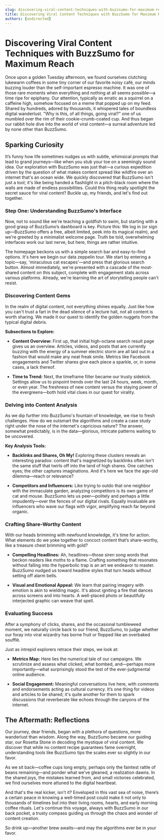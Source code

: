 ```yaml
---
slug: discovering-viral-content-techniques-with-buzzsumo-for-maximum-reach
title: Discovering Viral Content Techniques with BuzzSumo for Maximum Reach
authors: [undirected]
---
```



# Discovering Viral Content Techniques with BuzzSumo for Maximum Reach

Once upon a golden Tuesday afternoon, we found ourselves clutching lukewarm coffees in some tiny corner of our favorite noisy café, our minds buzzing louder than the self-important espresso machine. It was one of those rare moments when everything and nothing at all seems possible—a time ripe for epiphany. Our attention, typically as erratic as a squirrel on a caffeine high, somehow focused on a meme that popped up on my feed. Shared by hundreds, adored by thousands, it whispered tales of boundless digital wanderlust. "Why is this, of all things, going viral?" one of us mumbled over the rim of their cookie-crumb-coated cup. And thus began our rabbit hole dive into the world of viral content—a surreal adventure led by none other than BuzzSumo.

## Sparking Curiosity

It’s funny how life sometimes nudges us with subtle, whimsical prompts that lead to grand journeys—like when you stub your toe on a seemingly sound idea. Our exploration with BuzzSumo was just that—a curious expedition driven by the question of what makes content spread like wildfire over an internet that's an ocean wide. We quickly discovered that BuzzSumo isn't just a tool; it's like being handed a flashlight in a pitch-black room where the walls are made of endless possibilities. Could this thing really spotlight the secret sauce for viral content? Buckle up, my friends, and let's find out together.

### Step One: Understanding BuzzSumo's Interface

Now, not to sound like we're teaching a goldfish to swim, but starting with a good grasp of BuzzSumo’s dashboard is key. Picture this: We log in (or sign up—BuzzSumo offers a free, albeit limited, peek into its magical realm), and we're greeted by a minimalist welcome page. Truth be told, overwhelming interfaces work our last nerve, but here, things are rather intuitive.

The homepage beckons us with a simple search bar and easy-to-find options. It's here we begin our data zeppelin tour. We start by entering a topic—say, 'miraculous cat escapes'—and press that glorious search button. Almost immediately, we're presented with a cascade of the most-shared content on this subject, complete with engagement stats across various platforms. Already, we're learning the art of storytelling people can't resist.

### Discovering Content Gems

In the realm of digital content, not everything shines equally. Just like how you can't trust a fart in the dead silence of a lecture hall, not all content is worth sharing. We made it our quest to identify the golden nuggets from the typical digital debris.

**Subsections to Explore:**

- **Content Overview:** First up, that initial high-octane search result page gives us an overview. Articles, videos, and posts that are currently buzzing with the energy of a summer electric storm are all laid out in a fashion that would make any neat freak smile. Metrics like Facebook engagements and Twitter shares give each piece a sparkle, or, in some cases, a lack thereof.

- **Time to Trend:** Next, the timeframe filter became our trusty sidekick. Settings allow us to pinpoint trends over the last 24 hours, week, month, or even year. The freshness of new content versus the staying power of the evergreens—both hold vital clues in our quest for virality.

### Delving into Content Analysis

As we dip further into BuzzSumo's fountain of knowledge, we rise to fresh challenges. How do we outsmart the algorithms and create a case study right under the nose of the internet's capricious nature? The answer, somewhat predictably, is in the data—glorious, intricate patterns waiting to be uncovered.

**Key Analysis Tools:**

- **Backlinks and Shares, Oh My!** Exploring these clusters reveals an interesting paradox: content that's magnetized by backlinks often isn't the same stuff that twirls off into the land of high shares. One catches eyes; the other captures imaginations. And it's here we face the age-old dilemma—reach or relevance?

- **Competitors and Influencers:** Like trying to outdo that one neighbor with the immaculate garden, analyzing competitors is its own game of cat and mouse. BuzzSumo lets us peer—politely and perhaps a little impudently—over the fences of our digital rivals. Equally invaluable are influencers who wave our flags with vigor, amplifying reach far beyond organic.

### Crafting Share-Worthy Content

With our heads brimming with newfound knowledge, it's time for action. What elements do we yoke together to concoct content that’s share-worthy, like a treasure chest brimming with gold? 

- **Compelling Headlines:** Ah, headlines—those siren song words that beckon readers like moths to a flame. Crafting something that resonates without falling into the hyperbolic trap is an art we endeavor to master. BuzzSumo nudged us toward headline styles that turn heads without setting off alarm bells.

- **Visual and Emotional Appeal:** We learn that pairing imagery with emotion is akin to wielding magic. It's about igniting a fire that dances across screens and into hearts. A well-placed photo or beautifully interjected graphic can weave that spell.

### Evaluating Success

After a symphony of clicks, shares, and the occasional tumbleweed moment, we naturally circle back to our friend, BuzzSumo, to judge whether our foray into viral wizardry has borne fruit or flopped like an overbaked soufflé. 

Just as intrepid explorers retrace their steps, we look at:

- **Metrics Map:** Here lies the numerical tale of our campaigns. We scrutinize and assess what clicked, what bombed, and—perhaps more importantly—what surprisingly stood the test of the ever-judgmental online audience.

- **Social Engagement:** Meaningful conversations live here, with comments and endorsements acting as cultural currency. It’s one thing for videos and articles to be shared; it's quite another for them to spark discussions that reverberate like echoes through the canyons of the internet.

## The Aftermath: Reflections

Our journey, dear friends, began with a plethora of questions, more wanderlust than wisdom. Along the way, BuzzSumo became our guiding star, our Rosetta Stone in decoding the mystique of viral content. We discover that while no content recipe guarantees fame overnight, understanding tools like BuzzSumo tips the scales ever so slightly in our favor.

As we sit back—coffee cups long empty, perhaps only the faintest rattle of beans remaining—and ponder what we’ve gleaned, a realization dawns. In the shared joys, the mistakes learned from, and small victories celebrated, we find ourselves more attuned to the digital heartbeat.

And that's the real kicker, isn't it? Enveloped in this vast sea of noise, there’s a certain peace in knowing a well-timed post could make it not only to thousands of timelines but into their living rooms, hearts, and early morning coffee rituals. Let's continue this voyage, always with BuzzSumo in our back pocket, a trusty compass guiding us through the chaos and wonder of content creation.

So drink up—another brew awaits—and may the algorithms ever be in your favor.